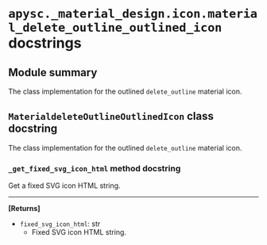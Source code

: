 # `apysc._material_design.icon.material_delete_outline_outlined_icon` docstrings

## Module summary

The class implementation for the outlined `delete_outline` material icon.

## `MaterialdeleteOutlineOutlinedIcon` class docstring

The class implementation for the outlined `delete_outline` material icon.

### `_get_fixed_svg_icon_html` method docstring

Get a fixed SVG icon HTML string.<hr>

**[Returns]**

- `fixed_svg_icon_html`: str
  - Fixed SVG icon HTML string.